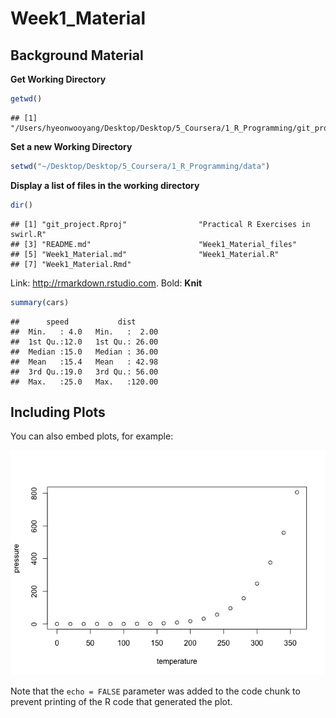 Week1\_Material
================

## Background Material

**Get Working Directory**

``` r
getwd()
```

    ## [1] "/Users/hyeonwooyang/Desktop/Desktop/5_Coursera/1_R_Programming/git_project"

**Set a new Working Directory**

``` r
setwd("~/Desktop/Desktop/5_Coursera/1_R_Programming/data")
```

**Display a list of files in the working directory**

``` r
dir()
```

    ## [1] "git_project.Rproj"                "Practical R Exercises in swirl.R"
    ## [3] "README.md"                        "Week1_Material_files"            
    ## [5] "Week1_Material.md"                "Week1_Material.R"                
    ## [7] "Week1_Material.Rmd"

Link: <http://rmarkdown.rstudio.com>. Bold: **Knit**

``` r
summary(cars)
```

    ##      speed           dist       
    ##  Min.   : 4.0   Min.   :  2.00  
    ##  1st Qu.:12.0   1st Qu.: 26.00  
    ##  Median :15.0   Median : 36.00  
    ##  Mean   :15.4   Mean   : 42.98  
    ##  3rd Qu.:19.0   3rd Qu.: 56.00  
    ##  Max.   :25.0   Max.   :120.00

## Including Plots

You can also embed plots, for example:

![](Week1_Material_files/figure-gfm/pressure-1.png)<!-- -->

Note that the `echo = FALSE` parameter was added to the code chunk to
prevent printing of the R code that generated the plot.
